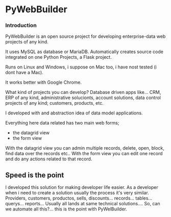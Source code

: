# PyWebBuilder

### Introduction

PyWebBuilder is an open source project for developing enterprise-data web projects of any kind.

It uses MySQL as database or MariaDB.
Automatically creates source code integrated on one Python Projects, a Flask project.

Runs on Linux and Windows, i suppose on Mac too, i have nost tested (i dont have a Mac).

It works better with Google Chrome.

What kind of projects you can develop?
Database driven apps like...
CRM, ERP of any kind, administrative solucionts, account solutions, data control projects of any kind; customers, products, etc. 

I developed with and abstraction idea of data model applications.

Everything here data related has two main web forms; 

- the datagrid view
- the form view

With the datagrid view you can admin multiple records, delete, open, block, find data over the records etc..
With the form view you can edit one record and do any actions related to that record.

## Speed is the point
I developed this solution for making developer life easier. As a developer when i need to create a solution usually the process it's very similar. Providers, customers, productos, sells, discounts... records... tables... querys... reports... Usually all lands at same technical solutions.... So, can we automate all this?... this is the point with PyWelBuilder.






